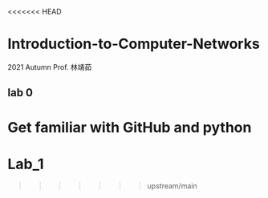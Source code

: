 <<<<<<< HEAD
# Introduction-to-Computer-Networks
2021 Autumn Prof. 林靖茹

## lab 0

Get familiar with GitHub and python
=======
# Lab_1
>>>>>>> upstream/main
